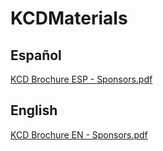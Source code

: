 # KCDMaterials

## Español
[KCD Brochure ESP - Sponsors.pdf](https://github.com/fhcn-io/KCDMaterials/files/11151799/KCD.Brochure.ESP.-.Sponsors.pdf)


## English
[KCD Brochure EN - Sponsors.pdf](https://github.com/fhcn-io/KCDMaterials/files/11151800/KCD.Brochure.EN.-.Sponsors.pdf)
